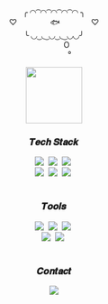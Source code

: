 <div align="center">
 <div>
  <p>╭ ◜◝ ͡ ◜◝ ͡ ◜◝ ͡ ◜◝ ͡ ◜◝ ╮<br/> 
  ♡ &nbsp; &nbsp; &nbsp; &nbsp; &nbsp; &nbsp; &nbsp; 🐟  &nbsp; &nbsp; &nbsp; &nbsp; &nbsp; &nbsp; &nbsp;♡<br/>
  ╰ ◟◞ ͜ ◟ ͜ ◟◞ ͜ ◟ ͜ ◟◞◟◞╯<br/>
⠀⠀⠀⠀ O<br/>
⠀⠀⠀⠀⠀ °</p>
  <img src="https://th.bing.com/th/id/OIG2.N6o6s1hH8PuPTNm8mu3e?pid=ImgGn" width="100" height="100"/>
 </div>
</div>

<h3 align="center">𝑻𝒆𝒄𝒉 𝑺𝒕𝒂𝒄𝒌</h3>
<div align="center">
  <img src="https://img.shields.io/badge/next.js-F4D0EB?style=for-the-badge&logo=next.js&logoColor=white">&nbsp
  <img src="https://img.shields.io/badge/react-cfeff5?style=for-the-badge&logo=react&logoColor=white" />&nbsp
  <img src="https://img.shields.io/badge/typescript-d6eede?style=for-the-badge&logo=typescript&logoColor=white" />&nbsp
</div>

<div align="center">
  <img src="https://img.shields.io/badge/tailwindcss-db8aa5?style=for-the-badge&logo=tailwindcss&logoColor=white" />&nbsp
  <img src="https://img.shields.io/badge/javascript-c7d9fd.svg?style=for-the-badge&logo=javascript&logoColor=white" />&nbsp
  <img src="https://img.shields.io/badge/html5-d3f1ec.svg?style=for-the-badge&logo=html5&logoColor=white" />&nbsp
</div>

<br>

<h3 align="center">𝑻𝒐𝒐𝒍𝒔</h3>
 <div align="center">
   <img src="https://img.shields.io/badge/git-f5d0d7.svg?style=for-the-badge&logo=git&logoColor=white" />&nbsp
   <img src="https://img.shields.io/badge/github-ffe3e8.svg?style=for-the-badge&logo=github&logoColor=white" />&nbsp
   <img src="https://img.shields.io/badge/VSCode-fffacd.svg?style=for-the-badge&logo=visual-studio-code&logoColor=white" />&nbsp
 </div>

  <div align="center">
   <img src="https://img.shields.io/badge/figma-d0f5e3.svg?style=for-the-badge&logo=figma&logoColor=white" />&nbsp
   <img src="https://img.shields.io/badge/Notion-edacb1.svg?style=for-the-badge&logo=notion&logoColor=white" />&nbsp
 </div>
</div> 

<br>

<h3 align="center">𝑪𝒐𝒏𝒕𝒂𝒄𝒕</h3>
 <div align="center">
   <a href="mailto:hoseonh22@gmail.com">
     <img
       src="https://img.shields.io/badge/gmail-cbeaee?style=for-the-badge&logo=gmail&logoColor=white&link=hoseonh22@gmail.com"/>
   </a>
 </div>

